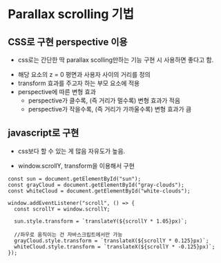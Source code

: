 # Parallax scrolling 기법

## CSS로 구현 perspective 이용

- css로는 간단한 딱 parallax scolling만하는 기능 구현 시 사용하면 좋다고 함.

* 해당 요소의 z = 0 평면과 사용자 사이의 거리를 정의
* transform 효과를 주고자 하는 부모 요소에 적용
* perspective에 따른 변형 효과
  - perspective가 클수록, (즉 거리가 멀수록) 변형 효과가 적음
  - perspective가 작을수록, (즉 거리가 가까울수록) 변형 효과가 큼

## javascript로 구현

- css보다 할 수 있는 게 많음 자유도가 높음.

* window.scrollY, transform을 이용해서 구현

```
const sun = document.getElementById("sun");
const grayCloud = document.getElementById("gray-clouds");
const whiteCloud = document.getElementById("white-clouds");

window.addEventListener("scroll", () => {
  const scrollY = window.scrollY;

  sun.style.transform = `translateY(${scrollY * 1.05}px)`;

  //좌우로 움직이는 건 자바스크립트에서만 가능
  grayCloud.style.transform = `translateX(${scrollY * 0.125}px)`;
  whiteCloud.style.transform = `translateX(${scrollY * -0.125}px)`;
});

```
